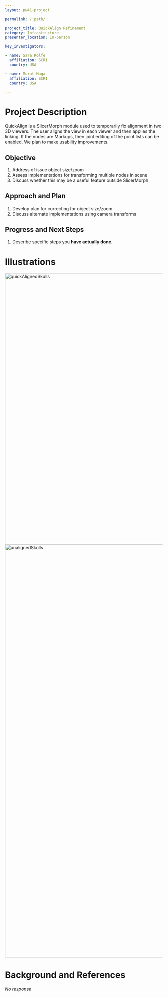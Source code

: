 ```yaml
---
layout: pw41-project

permalink: /:path/

project_title: QuickAlign Refinement
category: Infrastructure
presenter_location: In-person

key_investigators:

- name: Sara Rolfe
  affiliation: SCRI
  country: USA

- name: Murat Maga
  affiliation: SCRI
  country: USA

---
```


# Project Description

<!-- Add a short paragraph describing the project. -->


QuickAlign is a SlicerMorph module used to temporarily fix alignment in two 3D viewers. The user aligns the view in each viewer and then applies the linking. If the nodes are Markups, then joint editing of the point lists can be enabled. We plan to make usability improvements.



## Objective

<!-- Describe here WHAT you would like to achieve (what you will have as end result). -->


1. Address of issue object size/zoom
2. Assess implementations for transforming multiple nodes in scene
3. Discuss whether this may be a useful feature outside SlicerMorph




## Approach and Plan

<!-- Describe here HOW you would like to achieve the objectives stated above. -->


1. Develop plan for correcting for object size/zoom
3. Discuss alternate implementations using camera transforms



## Progress and Next Steps

<!-- Update this section as you make progress, describing of what you have ACTUALLY DONE.
     If there are specific steps that you could not complete then you can describe them here, too. -->


1. Describe specific steps you **have actually done**.




# Illustrations

<!-- Add pictures and links to videos that demonstrate what has been accomplished. -->


<img width="866" alt="quickAlignedSkulls" src="https://github.com/NA-MIC/ProjectWeek/assets/43060230/95933056-1662-41ec-8992-0002720eb7bf">
<img width="1319" alt="unalignedSkulls" src="https://github.com/NA-MIC/ProjectWeek/assets/43060230/68d333ea-309d-4025-bf68-7bee7adf350d">






# Background and References

<!-- If you developed any software, include link to the source code repository.
     If possible, also add links to sample data, and to any relevant publications. -->


_No response_

